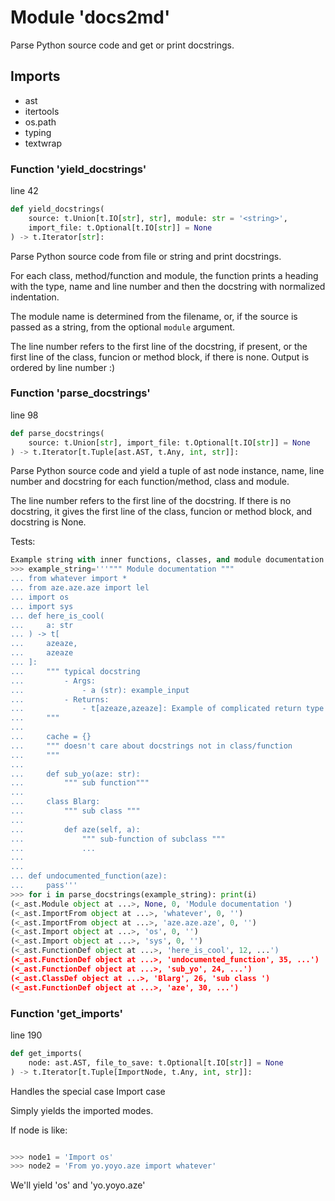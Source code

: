 # Module 'docs2md'
Parse Python source code and get or print docstrings.
## Imports
* ast
* itertools
* os.path
* typing
* textwrap

### Function 'yield_docstrings'
line 42

```python
def yield_docstrings(
    source: t.Union[t.IO[str], str], module: str = '<string>',
    import_file: t.Optional[t.IO[str]] = None
) -> t.Iterator[str]:
```
Parse Python source code from file or string and print docstrings.

For each class, method/function and module, the function prints a heading
with the type, name and line number and then the docstring with normalized
indentation.

The module name is determined from the filename, or, if the source is
passed as a string, from the optional `module` argument.

The line number refers to the first line of the docstring, if present,
or the first line of the class, funcion or method block, if there is none.
Output is ordered by line number :)

### Function 'parse_docstrings'
line 98

```python
def parse_docstrings(
    source: t.Union[str], import_file: t.Optional[t.IO[str]] = None
) -> t.Iterator[t.Tuple[ast.AST, t.Any, int, str]]:
```
Parse Python source code and yield a tuple of ast node instance, name,
line number and docstring for each function/method, class and module.

The line number refers to the first line of the docstring. If there is
no docstring, it gives the first line of the class, funcion or method
block, and docstring is None.


Tests:
```python
Example string with inner functions, classes, and module documentation!
>>> example_string='''""" Module documentation """
... from whatever import *
... from aze.aze.aze import lel
... import os
... import sys
... def here_is_cool(
...     a: str
... ) -> t[
...     azeaze,
...     azeaze
... ]:
...     """ typical docstring
...         - Args:
...             - a (str): example_input
...         - Returns:
...             - t[azeaze,azeaze]: Example of complicated return type
...     """
...
...     cache = {}
...     """ doesn't care about docstrings not in class/function
...     """
...
...     def sub_yo(aze: str):
...         """ sub function"""
...
...     class Blarg:
...         """ sub class """
...
...         def aze(self, a):
...             """ sub-function of subclass """
...             ...
...
...
... def undocumented_function(aze):
...     pass'''
>>> for i in parse_docstrings(example_string): print(i)
(<_ast.Module object at ...>, None, 0, 'Module documentation ')
(<_ast.ImportFrom object at ...>, 'whatever', 0, '')
(<_ast.ImportFrom object at ...>, 'aze.aze.aze', 0, '')
(<_ast.Import object at ...>, 'os', 0, '')
(<_ast.Import object at ...>, 'sys', 0, '')
(<_ast.FunctionDef object at ...>, 'here_is_cool', 12, ...')
(<_ast.FunctionDef object at ...>, 'undocumented_function', 35, ...')
(<_ast.FunctionDef object at ...>, 'sub_yo', 24, ...')
(<_ast.ClassDef object at ...>, 'Blarg', 26, 'sub class ')
(<_ast.FunctionDef object at ...>, 'aze', 30, ...')

```

### Function 'get_imports'
line 190

```python
def get_imports(
    node: ast.AST, file_to_save: t.Optional[t.IO[str]] = None
) -> t.Iterator[t.Tuple[ImportNode, t.Any, int, str]]:
```
Handles the special case Import case

Simply yields the imported modes.

If node is like:

```python

>>> node1 = 'Import os'
>>> node2 = 'From yo.yoyo.aze import whatever'

```

We'll yield 'os' and 'yo.yoyo.aze'
